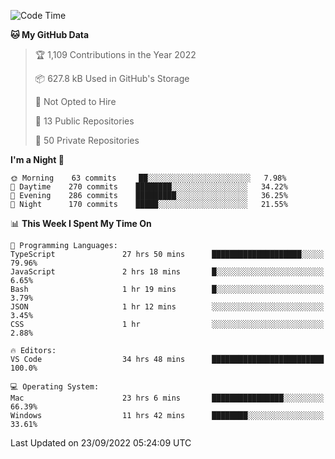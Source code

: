<!--START_SECTION:waka-->
![Code Time](http://img.shields.io/badge/Code%20Time-3%2C010%20hrs%2046%20mins-blue)

**🐱 My GitHub Data** 

> 🏆 1,109 Contributions in the Year 2022
 > 
> 📦 627.8 kB Used in GitHub's Storage 
 > 
> 🚫 Not Opted to Hire
 > 
> 📜 13 Public Repositories 
 > 
> 🔑 50 Private Repositories  
 > 
**I'm a Night 🦉** 

```text
🌞 Morning    63 commits     ██░░░░░░░░░░░░░░░░░░░░░░░   7.98% 
🌆 Daytime    270 commits    ████████░░░░░░░░░░░░░░░░░   34.22% 
🌃 Evening    286 commits    █████████░░░░░░░░░░░░░░░░   36.25% 
🌙 Night      170 commits    █████░░░░░░░░░░░░░░░░░░░░   21.55%

```


📊 **This Week I Spent My Time On** 

```text
💬 Programming Languages: 
TypeScript               27 hrs 50 mins      ████████████████████░░░░░   79.96% 
JavaScript               2 hrs 18 mins       █░░░░░░░░░░░░░░░░░░░░░░░░   6.65% 
Bash                     1 hr 19 mins        █░░░░░░░░░░░░░░░░░░░░░░░░   3.79% 
JSON                     1 hr 12 mins        ░░░░░░░░░░░░░░░░░░░░░░░░░   3.45% 
CSS                      1 hr                ░░░░░░░░░░░░░░░░░░░░░░░░░   2.88%

🔥 Editors: 
VS Code                  34 hrs 48 mins      █████████████████████████   100.0%

💻 Operating System: 
Mac                      23 hrs 6 mins       ████████████████░░░░░░░░░   66.39% 
Windows                  11 hrs 42 mins      ████████░░░░░░░░░░░░░░░░░   33.61%

```


 Last Updated on 23/09/2022 05:24:09 UTC
<!--END_SECTION:waka-->

